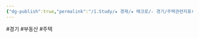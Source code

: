 ```yaml
---
{"dg-publish":true,"permalink":"/1.Study/★ 경제/★ 매크로/☆ 경기/주택관련지표(기존주택판매,주택착공승인)/기존주택판매/","created":"2024-11-20T21:02:27.049+09:00","updated":"2025-06-03T20:07:19.715+09:00"}
---
```


#경기 #부동산 #주택

